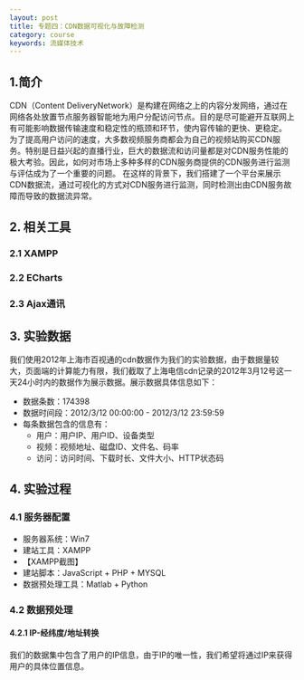 ```yaml
---
layout: post
title: 专题四：CDN数据可视化与故障检测
category: course
keywords: 流媒体技术
---
```


## 1.简介
CDN（Content DeliveryNetwork）是构建在网络之上的内容分发网络，通过在网络各处放置节点服务器智能地为用户分配访问节点。目的是尽可能避开互联网上有可能影响数据传输速度和稳定性的瓶颈和环节，使内容传输的更快、更稳定。
为了提高用户访问的速度，大多数视频服务商都会为自己的视频站购买CDN服务。特别是日益兴起的直播行业，巨大的数据流和访问量都是对CDN服务性能的极大考验。因此，如何对市场上多种多样的CDN服务商提供的CDN服务进行监测与评估成为了一个重要的问题。
在这样的背景下，我们搭建了一个平台来展示CDN数据流，通过可视化的方式对CDN服务进行监测，同时检测出由CDN服务故障而导致的数据流异常。

## 2. 相关工具
### 2.1 XAMPP
### 2.2 ECharts
### 2.3 Ajax通讯

## 3. 实验数据
我们使用2012年上海市百视通的cdn数据作为我们的实验数据，由于数据量较大，页面端的计算能力有限，我们截取了上海电信cdn记录的2012年3月12号这一天24小时内的数据作为展示数据。展示数据具体信息如下：

- 数据条数：174398
- 数据时间段：2012/3/12 00:00:00 - 2012/3/12 23:59:59
- 每条数据包含的信息有：
    - 用户：用户IP、用户ID、设备类型
    - 视频：视频地址、磁盘ID、文件名、码率
    - 访问：访问时间、下载时长、文件大小、HTTP状态码

## 4. 实验过程
### 4.1 服务器配置
- 服务器系统：Win7
- 建站工具：XAMPP
- 【XAMPP截图】
- 建站脚本：JavaScript + PHP + MYSQL
- 数据预处理工具：Matlab + Python

### 4.2 数据预处理
#### 4.2.1 IP-经纬度/地址转换
我们的数据集中包含了用户的IP信息，由于IP的唯一性，我们希望将通过IP来获得用户的具体位置信息。







